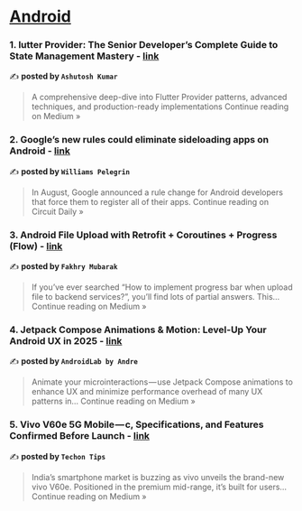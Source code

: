 
<h1><a href=https://medium.com/tag/android/recommended target="_blank" rel="noopener noreferrer">Android</a></h1>
<h3>1. lutter Provider: The Senior Developer’s Complete Guide to State Management Mastery - <a href="https://tiwariashuism.medium.com/lutter-provider-the-senior-developers-complete-guide-to-state-management-mastery-ec4709b7c29a?source=rss------android-5" target="_blank" rel="noopener noreferrer">link</a></h3>

✍️ **posted by `Ashutosh Kumar`**

<blockquote>A comprehensive deep-dive into Flutter Provider patterns, advanced techniques, and production-ready implementations
Continue reading on Medium »</blockquote>

<h3>2. Google’s new rules could eliminate sideloading apps on Android - <a href="https://medium.com/circuit-daily/googles-new-rules-could-eliminate-sideloading-apps-on-android-347755a447c4?source=rss------android-5" target="_blank" rel="noopener noreferrer">link</a></h3>

✍️ **posted by `Williams Pelegrin`**

<blockquote>In August, Google announced a rule change for Android developers that force them to register all of their apps.
Continue reading on Circuit Daily »</blockquote>

<h3>3. Android File Upload with Retrofit + Coroutines + Progress (Flow) - <a href="https://fakhrymubarak.medium.com/android-file-upload-with-retrofit-coroutines-progress-flow-51ea26e70d46?source=rss------android-5" target="_blank" rel="noopener noreferrer">link</a></h3>

✍️ **posted by `Fakhry Mubarak`**

<blockquote>If you’ve ever searched “How to implement progress bar when upload file to backend services?”, you’ll find lots of partial answers. This…
Continue reading on Medium »</blockquote>

<h3>4. Jetpack Compose Animations & Motion: Level-Up Your Android UX in 2025 - <a href="https://medium.com/@androidlab/jetpack-compose-animations-motion-level-up-your-android-ux-in-2025-19a7eab97602?source=rss------android-5" target="_blank" rel="noopener noreferrer">link</a></h3>

✍️ **posted by `AndroidLab by Andre`**

<blockquote>Animate your microinteractions — use Jetpack Compose animations to enhance UX and minimize performance overhead of many UX patterns in…
Continue reading on Medium »</blockquote>

<h3>5. Vivo V60e 5G Mobile — c, Specifications, and Features Confirmed Before Launch - <a href="https://medium.com/@techontips24/vivo-v60e-5g-mobile-c-specifications-and-features-confirmed-before-launch-e785f7977cbc?source=rss------android-5" target="_blank" rel="noopener noreferrer">link</a></h3>

✍️ **posted by `Techon Tips`**

<blockquote>India’s smartphone market is buzzing as vivo unveils the brand-new vivo V60e. Positioned in the premium mid-range, it’s built for users…
Continue reading on Medium »</blockquote>

